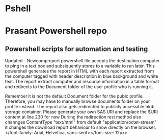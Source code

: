 # Pshell
<h1>Prasant Powershell repo</h1>

<h2>Powershell scripts for automation and testing</h2> 

<body><font-size: 12px> <font-family: Arial, Helvetica, sans-serif> Updated - Newcompreport powershell file accepts the destination computer to ping in a text box and subsiquently stores to a variable to run later.
This powershell generates the report in HTML with each report extracted from the computer tagged with header description in blue background and white text.
The report extract computer and resource information in a table format and redirects to the Document folder of the user profile who is running it.

Remember it is not the default Document folder for the publc profile. Therefore, you may have to manually browse documents folder on your profile instead.
The report also gets redirected to publicly accessible blob storage container. Please generate your own SAS URI and replace the $URI content at line 230 for now
Duriing the redirection rest method also channges ContentType "text/html" from default "application/octet-stream" it changes the download report behaviour to show directly on the browser. </font-family: Arial, Helvetica, sans-serif></font-size: 12px></body>